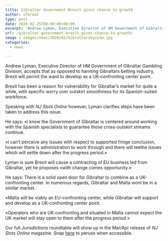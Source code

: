 ```yaml
---
title: Gibraltar Government Brexit gives chance to growth
author: xforeal 
type: post
date: 2020-02-25T00:00:00+00:00
excerpt: 'Andrew Lyman, Executive Director of HM Government of Gibraltar Gambling Division, accepts that as opposed to harming Gibraltars betting industry, Brexit will permit the ward to develop as a UK-confronting hub '
url: /gibraltar-government-brexit-gives-chance-to-growth/
image : images/news/2020/02/Gibraltarskyview.jpg
categories:
  - news

---
```

Andrew Lyman, Executive Director of HM Government of Gibraltar Gambling Division, accepts that as opposed to harming Gibraltars betting industry, Brexit will permit the ward to develop as a UK-confronting center point. 

Brexit has been a reason for vulnerability for Gibraltar&#8217;s market for quite a while, with specific worry over outskirt smoothness for its Spanish-suited workforce. 

Speaking with _NJ Slots Online_ however, Lyman clarifies steps have been taken to address this issue. 

He says: &#171;I know the Government of Gibraltar is centered around working with the Spanish specialists to guarantee those cross-outskirt streams continue. 

&#171;I can&#8217;t perceive any issues with respect to supported fringe conclusion, however there is administration to work through and there will teethe issues which will settle down after the progress period.&#187; 

Lyman is sure Brexit will cause a contracting of EU business led from Gibraltar, yet he proposes &#171;with change comes opportunity.&#187; 

He says: There is a solid open door for Gibraltar to combine as a UK-confronting center. In numerous regards, Gibraltar and Malta wont be in a similar market. 

&#171;Malta will be viably an EU-confronting center, while Gibraltar will support and develop as a UK-confronting center point. 

&#171;Operators who are UK-confronting and situated in Malta cannot expect the UK market will stay open to them after the progress period.&#187; 

Our full Jurisdictions roundtable will show up in the Mar/Apr release of _NJ Slots Online_ magazine. Snap [here][1] to peruse when accessible.

 [1]: #